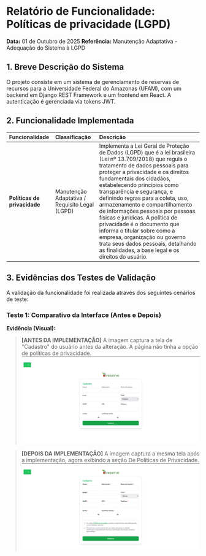 
# Relatório de Funcionalidade: Políticas de privacidade (LGPD)

**Data:** 01 de Outubro de 2025
**Referência:** Manutenção Adaptativa - Adequação do Sistema à LGPD

## 1. Breve Descrição do Sistema

O projeto consiste em um sistema de gerenciamento de reservas de recursos para a Universidade Federal do Amazonas (UFAM), com um backend em Django REST Framework e um frontend em React. A autenticação é gerenciada via tokens JWT.

## 2. Funcionalidade Implementada

| Funcionalidade | Classificação | Descrição |
| :--- | :--- | :--- |
| **Políticas de privacidade** | Manutenção Adaptativa / Requisito Legal (LGPD) | Implementa a Lei Geral de Proteção de Dados (LGPD) que é a lei brasileira (Lei nº 13.709/2018) que regula o tratamento de dados pessoais para proteger a privacidade e os direitos fundamentais dos cidadãos, estabelecendo princípios como transparência e segurança, e definindo regras para a coleta, uso, armazenamento e compartilhamento de informações pessoais por pessoas físicas e jurídicas. A política de privacidade é o documento que informa o titular sobre como a empresa, organização ou governo trata seus dados pessoais, detalhando as finalidades, a base legal e os direitos do usuário. |


## 3. Evidências dos Testes de Validação

A validação da funcionalidade foi realizada através dos seguintes cenários de teste:

### Teste 1: Comparativo da Interface (Antes e Depois)

**Evidência (Visual):**

> **[ANTES DA IMPLEMENTAÇÃO]**
> A imagem captura a tela de "Cadastro" do usuário antes da alteração. A página não tinha a opção de políticas de privacidade.
> ![Cadastro do usuário antes da alteração](./evidencia17-1.jpg)

> **[DEPOIS DA IMPLEMENTAÇÃO]**
> A imagem captura a mesma tela após a implementação, agora exibindo a seção De Políticas de Privacidade.
> ![Perfil do usuário depois da alteração](./evidencia17-2.png)
> 



